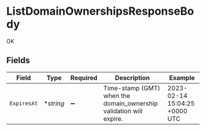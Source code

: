 # ListDomainOwnershipsResponseBody

OK


## Fields

| Field                                                              | Type                                                               | Required                                                           | Description                                                        | Example                                                            |
| ------------------------------------------------------------------ | ------------------------------------------------------------------ | ------------------------------------------------------------------ | ------------------------------------------------------------------ | ------------------------------------------------------------------ |
| `ExpiresAt`                                                        | **string*                                                          | :heavy_minus_sign:                                                 | Time-stamp (GMT) when the domain_ownership validation will expire. | 2023-02-14 15:04:25 +0000 UTC                                      |